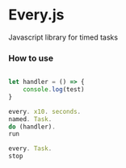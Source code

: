 # Every.js

Javascript library for timed tasks

### How to use

```javascript

let handler = () => {
	console.log(test)
}

every. x10. seconds.
named. Task.
do (handler).
run

every. Task.
stop

```

